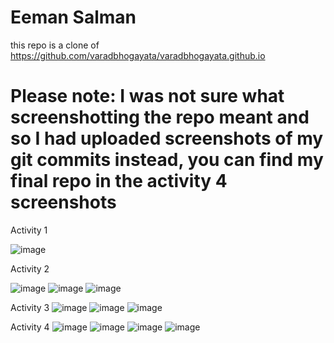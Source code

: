 # Eeman Salman

this repo is a clone of https://github.com/varadbhogayata/varadbhogayata.github.io 

# Please note: I was not sure what screenshotting the repo meant and so I had uploaded screenshots of my git commits instead, you can find my final repo in the activity 4 screenshots

Activity 1

![image](https://github.com/eemans21/eemans21.github.io/assets/74782082/57194b51-183d-4e82-b59d-b590d36f3efb)


Activity 2

![image](https://github.com/eemans21/eemans21.github.io/assets/74782082/4862232e-2da5-49e7-81d6-bf098a28e1d5)
![image](https://github.com/eemans21/eemans21.github.io/assets/74782082/cf7c1631-bd58-4b7c-b9fd-4f3a5cca2263)
![image](https://github.com/eemans21/eemans21.github.io/assets/74782082/8e522fc3-e1e9-4dc6-9e38-16b9a5fce516)



Activity 3
![image](https://github.com/eemans21/eemans21.github.io/assets/74782082/123a76b4-854f-4904-8b8c-8c9b780f14fe)
![image](https://github.com/eemans21/eemans21.github.io/assets/74782082/c8a1cefd-c006-4618-91fd-72358b584950)
![image](https://github.com/eemans21/eemans21.github.io/assets/74782082/d4910d3e-5763-4837-8655-ba649c56c3c8)



Activity 4
![image](https://github.com/eemans21/eemans21.github.io/assets/74782082/10fc81c8-5efb-484c-aa61-ee1d59ff7914)
![image](https://github.com/eemans21/eemans21.github.io/assets/74782082/a93d4f77-6d3e-4f25-b714-6dd9150b98b2)
![image](https://github.com/eemans21/eemans21.github.io/assets/74782082/3849d2ef-363d-475b-893f-30dd3090ac00)
![image](https://github.com/eemans21/eemans21.github.io/assets/74782082/0ed3a1a8-ef43-433f-a424-dd5efc409ba2)

